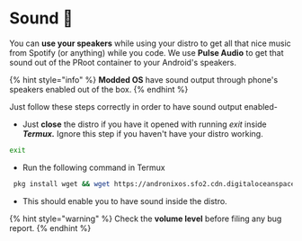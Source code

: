 # Sound 🎵

You can **use your speakers** while using your distro to get all that nice music from Spotify \(or anything\) while you code. We use **Pulse Audio** to get that sound out of the PRoot container to your Android's speakers.

{% hint style="info" %}
**Modded OS** have sound output through phone's speakers enabled out of the box.
{% endhint %}

Just follow these steps correctly in order to have sound output enabled-

* Just **close** the distro if you have it opened with running _exit_ inside _**Termux.**_ Ignore this step if you haven't have your distro working.

```bash
exit
```

* Run the following command in Termux

```bash
 pkg install wget && wget https://andronixos.sfo2.cdn.digitaloceanspaces.com/OS-Files/setup-audio.sh && chmod +x setup-audio.sh && ./setup-audio.sh
```

* This should enable you to have sound inside the distro.

{% hint style="warning" %}
Check the **volume level** before filing any bug report.
{% endhint %}


